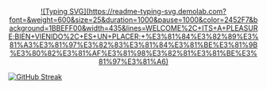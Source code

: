 <div align="center">
  
  [![Typing SVG](https://readme-typing-svg.demolab.com?          font=&weight=600&size=25&duration=1000&pause=1000&color=2452F7&background=1BBEFF00&width=435&lines=WELCOME%2C+ITS+A+PLEASURE;BIEN+VIENIDO%2C+ES+UN+PLACER;+%E3%81%84%E3%82%89%E3%81%A3%E3%81%97%E3%82%83%E3%81%84%E3%81%BE%E3%81%9B%E3%80%82%E3%81%AF%E3%81%98%E3%82%81%E3%81%BE%E3%81%97%E3%81%A6)](https://git.io/typing-svg)

</div>
  

[![GitHub Streak](https://streak-stats.demolab.com?user=PaulinhoLeal&date_format=n%2Fj%5B%2FY%5D&mode=weekly&card_width=500)](https://git.io/streak-stats)
